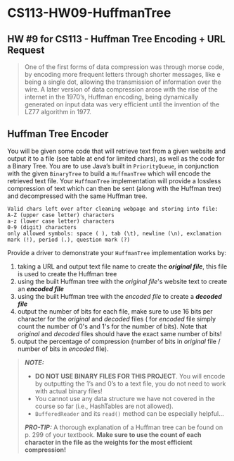 # CS113-HW09-HuffmanTree
## HW #9 for CS113 - Huffman Tree Encoding + URL Request

>One of the first forms of data compression was through morse code, by encoding more frequent letters through shorter messages, like e being a single dot, allowing the transmission of information over the wire. A later version of data compression arose with the rise of the internet in the 1970’s, Huffman encoding, being dynamically generated on input data was very efficient until the invention of the LZ77 algorithm in 1977.

## Huffman Tree Encoder
You will be given some code that will retrieve text from a given website and output it to a file (see table at end for limited chars), as well as the code for a Binary Tree. You are to use Java’s built in `PriorityQueue`, in conjunction with the given `BinaryTree` to build a `HuffmanTree` which will encode the retrieved text file. Your `HuffmanTree` implementation will provide a lossless compression of text which can then be sent (along with the Huffman tree) and decompressed with the same Huffman tree.

```
Valid chars left over after cleaning webpage and storing into file:
A-Z (upper case letter) characters
a-z (lower case letter) characters
0-9 (digit) characters
only allowed symbols: space ( ), tab (\t), newline (\n), exclamation mark (!), period (.), question mark (?)
```

Provide a driver to demonstrate your `HuffmanTree` implementation works by:
 1. taking a URL and output text file name to create the ***original file***, this file is used to create the Huffman tree
 2. using the built Huffman tree with the *original file*'s website text to create an ***encoded file***
 3. using the built Huffman tree with the *encoded file* to create a ***decoded file***
 4. output the number of bits for each file, make sure to use 16 bits per character for the *original* and *decoded* files ( for *encoded* file simply count the number of 0's and 1's for the number of bits).   Note that *original* and *decoded* files should have the exact same number of bits!
 5. output the percentage of compression (number of bits in *original* file / number of bits in *encoded* file).

> ***NOTE:***
> - **DO NOT USE BINARY FILES FOR THIS PROJECT**.  You will encode by outputting the 1’s and 0’s to a text file, you do not need to work with actual binary files!
> - You cannot use any data structure we have not covered in the course so far (i.e., HashTables are not allowed).
> - `BufferedReader` and its `read()` method can be especially helpful...
> 
> ***PRO-TIP:*** A thorough explanation of a Huffman tree can be found on p. 299 of your textbook. **Make sure to use the count of each character in the file as the weights for the most efficient compression!**